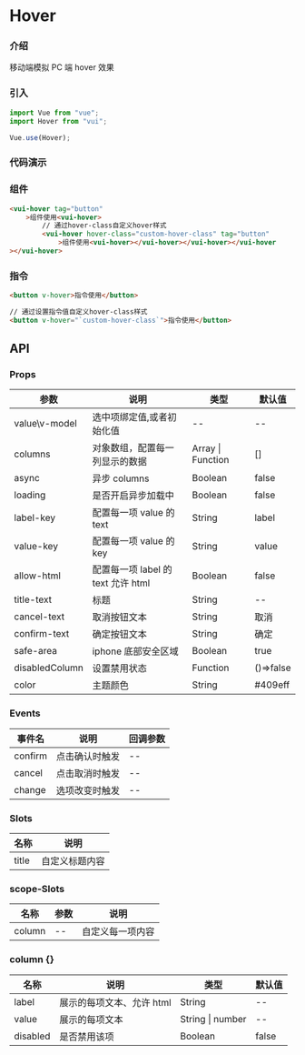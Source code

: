 # Hover

### 介绍

移动端模拟 PC 端 hover 效果

### 引入

```js
import Vue from "vue";
import Hover from "vui";

Vue.use(Hover);
```

### 代码演示

### 组件

```html
<vui-hover tag="button"
    >组件使用<vui-hover>
        // 通过hover-class自定义hover样式
        <vui-hover hover-class="custom-hover-class" tag="button"
            >组件使用<vui-hover></vui-hover></vui-hover></vui-hover
></vui-hover>
```

### 指令

```html
<button v-hover>指令使用</button>

// 通过设置指令值自定义hover-class样式
<button v-hover="`custom-hover-class`">指令使用</button>
```

## API

### Props

| 参数           | 说明                               | 类型              | 默认值    |
| -------------- | ---------------------------------- | ----------------- | --------- |
| value\v-model  | 选中项绑定值,或者初始化值          | --                | --        |
| columns        | 对象数组，配置每一列显示的数据     | Array \| Function | []        |
| async          | 异步 columns                       | Boolean           | false     |
| loading        | 是否开启异步加载中                 | Boolean           | false     |
| label-key      | 配置每一项 value 的 text           | String            | label     |
| value-key      | 配置每一项 value 的 key            | String            | value     |
| allow-html     | 配置每一项 label 的 text 允许 html | Boolean           | false     |
| title-text     | 标题                               | String            | --        |
| cancel-text    | 取消按钮文本                       | String            | 取消      |
| confirm-text   | 确定按钮文本                       | String            | 确定      |
| safe-area      | iphone 底部安全区域                | Boolean           | true      |
| disabledColumn | 设置禁用状态                       | Function          | ()=>false |
| color | 主题颜色                       | String          | #409eff |

### Events

| 事件名  | 说明           | 回调参数 |
| ------- | -------------- | -------- |
| confirm | 点击确认时触发 | --       |
| cancel  | 点击取消时触发 | --       |
| change  | 选项改变时触发 | --       |

### Slots

| 名称  | 说明           |
| ----- | -------------- |
| title | 自定义标题内容 |

### scope-Slots

| 名称   | 参数 | 说明             |
| ------ | ---- | ---------------- |
| column | --   | 自定义每一项内容 |

### column {}

| 名称     | 说明                      | 类型             | 默认值 |
| -------- | ------------------------- | ---------------- | ------ |
| label    | 展示的每项文本、允许 html | String           | --     |
| value    | 展示的每项文本            | String \| number | --     |
| disabled | 是否禁用该项              | Boolean          | false  |
